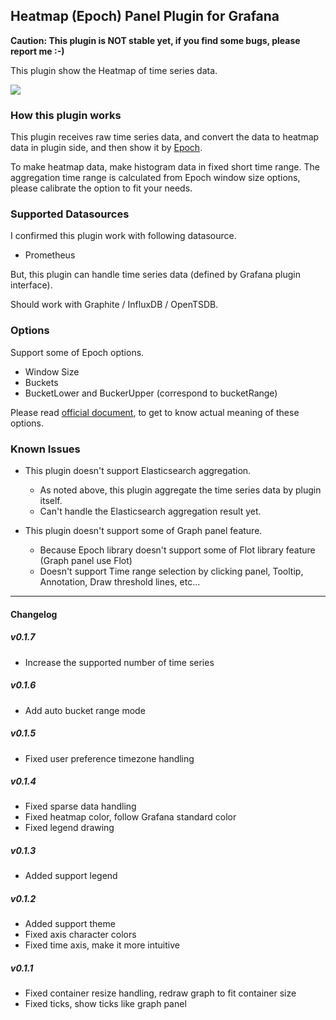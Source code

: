 ## Heatmap (Epoch) Panel Plugin for Grafana

**Caution: This plugin is NOT stable yet, if you find some bugs, please report me :-)**

This plugin show the Heatmap of time series data.

![](https://raw.githubusercontent.com/mtanda/grafana-heatmap-epoch-panel/master/dist/images/heatmap.png)

### How this plugin works

This plugin receives raw time series data, and convert the data to heatmap data in plugin side, and then show it by [Epoch](http://epochjs.github.io/epoch/).

To make heatmap data, make histogram data in fixed short time range. The aggregation time range is calculated from Epoch window size options, please calibrate the option to fit your needs.

### Supported Datasources

I confirmed this plugin work with following datasource.

- Prometheus

But, this plugin can handle time series data (defined by Grafana plugin interface).

Should work with Graphite / InfluxDB / OpenTSDB.

### Options

Support some of Epoch options.

- Window Size
- Buckets
- BucketLower and BuckerUpper (correspond to bucketRange)

Please read [official document](http://epochjs.github.io/epoch/real-time/#heatmap), to get to know actual meaning of these options.

### Known Issues

- This plugin doesn't support Elasticsearch aggregation.
  - As noted above, this plugin aggregate the time series data by plugin itself.
  - Can't handle the Elasticsearch aggregation result yet.

- This plugin doesn't support some of Graph panel feature.
  - Because Epoch library doesn't support some of Flot library feature (Graph panel use Flot)
  - Doesn't support Time range selection by clicking panel, Tooltip, Annotation, Draw threshold lines, etc...

------

#### Changelog

##### v0.1.7
- Increase the supported number of time series

##### v0.1.6
- Add auto bucket range mode

##### v0.1.5
- Fixed user preference timezone handling

##### v0.1.4
- Fixed sparse data handling
- Fixed heatmap color, follow Grafana standard color
- Fixed legend drawing

##### v0.1.3
- Added support legend

##### v0.1.2
- Added support theme
- Fixed axis character colors
- Fixed time axis, make it more intuitive

##### v0.1.1
- Fixed container resize handling, redraw graph to fit container size
- Fixed ticks, show ticks like graph panel
